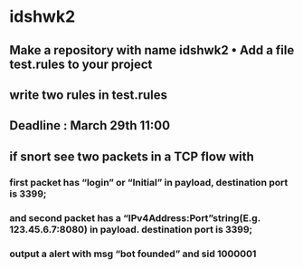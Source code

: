 # idshwk2

## Make a repository with name idshwk2 • Add a file test.rules to your project
## write two rules in test.rules
## Deadline : March 29th 11:00
## if snort see two packets in a TCP flow with
### first packet has “login” or “Initial” in payload, destination port is 3399;
### and second packet has a “IPv4Address:Port”string(E.g. 123.45.6.7:8080) in payload. destination port is 3399;
### output a alert with msg “bot founded” and sid 1000001
